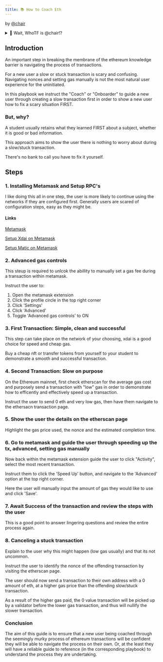 ```yaml
---
title: 📚 How to Coach Eth
---
```


by [@chair](https://twitter.com/vrycmfy)

<details>
<summary>🤔 Wait, WhoTF is @chair!?</summary>
<br />

Here to prop you up.

Intent on unlocking humanity's freedom, potential and love with Ethereum.

Former auto-body collision repair center assistant manager, currently RaidGuild Raider and Ethereum nomad.

POO = Proof of Onboarding
</details>
<p></p>


## Introduction

An important step in breaking the membrane of the ethereum knowledge barrier is navigating the process of transactions.

For a new user a slow or stuck transaction is scary and confusing. Navigating nonces and setting gas manually is not the most natural user experience for the uninitiated.

In this playbook we instruct the "Coach" or "Onboarder" to guide a new user through creating a slow transaction first in order to show a new user how to fix a scary situation FIRST.

### But, why?

A student usually retains what they learned FIRST about a subject, whether it is good or bad information.

This approach aims to show the user there is nothing to worry about during a slow/stuck transaction.

There's no bank to call you have to fix it yourself.

## Steps

### 1. Installing Metamask and Setup RPC's
I like doing this all in one step, the user is more likely to continue using the networks if they are configured first. Generally users are scared of configuration steps, easy as they might be.

#### Links
[Metamask](https://metamask.io/)

[Setup Xdai on Metamask](https://www.xdaichain.com/for-users/wallets/metamask/metamask-setup)

[Setup Matic on Metamask](https://docs.matic.network/docs/develop/metamask/config-matic/)

### 2. Advanced gas controls

This steup is required to unlcok the abillity to manually set a gas fee during a transaction within metamask.

Instruct the user to:
1. Open the metamask extension
2. Click the profile circle in the top right corner
3. Click 'Settings'
4. Click 'Advanced'
5. Toggle 'Advanced gas controls' to ON

### 3. First Transaction: Simple, clean and successful

This step can take place on the network of your choosing, xdai is a good choice for speed and cheap gas.

Buy a cheap nft or transfer tokens from yourself to your student to demonstrate a smooth and successful transaction.

### 4. Second Transaction: Slow on purpose

On the Ethereum mainnet, first check etherscan for the average gas cost and purposely send a transaction with "low" gas in order to demonstrate how to efficently and effectively speed up a transaction.

Instruct the user to send 0 eth and very low gas, then have them navigate to the ethersacn transaction page.

### 5. Show the user the details on the etherscan page
Highlight the gas price used, the nonce and the estimated completion time.

### 6. Go to metamask and guide the user through speeding up the tx, advanced, setting gas manually

Now back within the metamask extension guide the user to click "Activity", select the most recent transaction.

Instruct them to click the 'Speed Up' button, and navigate to the 'Advanced' option at the top right corner.

Here the user will manually input the amount of gas they would like to use and click 'Save'.

### 7. Await Success of the transaction and review the steps with the user

This is a good point to answer lingering questions and review the entire process again.

### 8. Canceling a stuck transaction

Explain to the user why this might happen (low gas usually) and that its not uncommon.

Instruct the user to identify the nonce of the offending transaction by visiting the etherscan page.

The user should now send a transaction to their own address with a 0 amount of eth, at a higher gas price than the offending slow/stuck transaction.

As a result of the higher gas paid, the 0 value transaction will be picked up by a validator before the lower gas transaction, and thus will nullify the slower transaction.

### Conclusion

The aim of this guide is to ensure that a new user being coached through the seemingly murky process of ethereum transactions will be confident they will be able to navigate the process on their own. Or, at the least they will have a reliable guide to reference (in the corresponding playbook) to understand the process they are undertaking.
